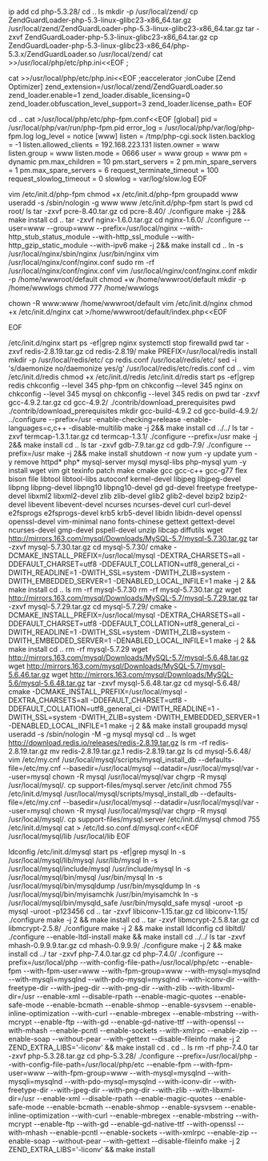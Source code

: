 ip add
cd php-5.3.28/
cd ..
ls
mkdir -p /usr/local/zend/
cp ZendGuardLoader-php-5.3-linux-glibc23-x86_64.tar.gz /usr/local/zend/ZendGuardLoader-php-5.3-linux-glibc23-x86_64.tar.gz
tar -zxvf ZendGuardLoader-php-5.3-linux-glibc23-x86_64.tar.gz 
cp ZendGuardLoader-php-5.3-linux-glibc23-x86_64/php-5.3.x/ZendGuardLoader.so /usr/local/zend/
cat >>/usr/local/php/etc/php.ini<<EOF
;

cat >>/usr/local/php/etc/php.ini<<EOF
;eaccelerator
;ionCube
[Zend Optimizer]
zend_extension=/usr/local/zend/ZendGuardLoader.so
zend_loader.enable=1
zend_loader.disable_licensing=0
zend_loader.obfuscation_level_support=3
zend_loader.license_path=
EOF

cd ..
cat >/usr/local/php/etc/php-fpm.conf<<EOF
[global]
pid = /usr/local/php/var/run/php-fpm.pid
error_log = /usr/local/php/var/log/php-fpm.log
log_level = notice
[www]
listen = /tmp/php-cgi.sock
listen.backlog = -1
listen.allowed_clients = 192.168.223.131
listen.owner = www
listen.group = www
listen.mode = 0666
user = www
group = www
pm = dynamic
pm.max_children = 10
pm.start_servers = 2
pm.min_spare_servers = 1
pm.max_spare_servers = 6
request_terminate_timeout = 100
request_slowlog_timeout = 0
slowlog = var/log/slow.log
EOF

vim /etc/init.d/php-fpm
chmod +x /etc/init.d/php-fpm
groupadd www
useradd -s /sbin/nologin -g www www
/etc/init.d/php-fpm start
ls
pwd
cd root/
ls
tar -zxvf pcre-8.40.tar.gz 
cd pcre-8.40/
./configure 
make -j 2&& make install
cd ..
tar -zxvf nginx-1.6.0.tar.gz 
cd nginx-1.6.0/
./configure --user=www --group=www --prefix=/usr/local/nginx --with-http_stub_status_module --with-http_ssl_module --with-http_gzip_static_module --with-ipv6
make -j 2&& make install
cd ..
ln -s /usr/local/nginx/sbin/nginx /usr/bin/nginx
vim /usr/local/nginx/conf/nginx.conf
sudo rm -rf  /usr/local/nginx/conf/nginx.conf
vim /usr/local/nginx/conf/nginx.conf
mkdir -p /home/wwwroot/default
chmod +w /home/wwwroot/default
mkdir -p /home/wwwlogs
chmod 777 /home/wwwlogs
 
chown -R www:www /home/wwwroot/default
vim /etc/init.d/nginx
chmod +x /etc/init.d/nginx
cat >/home/wwwroot/default/index.php<<EOF
<?
phpinfo();
?>
EOF

/etc/init.d/nginx start
ps -ef|grep nginx
systemctl stop firewalld
pwd
tar -zxvf redis-2.8.19.tar.gz 
cd redis-2.8.19/
make PREFIX=/usr/local/redis install
mkdir -p /usr/local/redis/etc/
cp redis.conf /usr/local/redis/etc/
sed -i 's/daemonize no/daemonize yes/g' /usr/local/redis/etc/redis.conf
cd ..
vim /etc/init.d/redis
chmod +x /etc/init.d/redis
/etc/init.d/redis start
ps -ef|grep redis
chkconfig --level 345 php-fpm on
chkconfig --level 345 nginx on
chkconfig --level 345 mysql on
chkconfig --level 345 redis on
pwd
tar -zxvf gcc-4.9.2.tar.gz 
cd gcc-4.9.2/
./contrib/download_prerequisites
pwd
./contrib/download_prerequisites
mkdir gcc-build-4.9.2
cd gcc-build-4.9.2/
../configure --prefix=/usr -enable-checking=release -enable-languages=c,c++ -disable-multilib
make -j 2&& make install
cd ../../
ls
tar -zxvf termcap-1.3.1.tar.gz 
cd termcap-1.3.1/
./configure --prefix=/usr
make -j 2&& make install
cd ..
ls
tar -zxvf gdb-7.9.tar.gz 
cd gdb-7.9/
./configure --prefix=/usr
make -j 2&& make install
shutdown -r now
 yum -y update
yum -y remove httpd* php* mysql-server mysql mysql-libs php-mysql
yum -y install wget vim git texinfo patch make cmake gcc gcc-c++ gcc-g77 flex bison file libtool libtool-libs autoconf kernel-devel libjpeg libjpeg-devel libpng libpng-devel libpng10 libpng10-devel gd gd-devel freetype freetype-devel libxml2 libxml2-devel zlib zlib-devel glib2 glib2-devel bzip2 bzip2-devel libevent libevent-devel ncurses ncurses-devel curl curl-devel e2fsprogs e2fsprogs-devel krb5 krb5-devel libidn libidn-devel openssl openssl-devel vim-minimal nano fonts-chinese gettext gettext-devel ncurses-devel gmp-devel pspell-devel unzip libcap diffutils
wget http://mirrors.163.com/mysql/Downloads/MySQL-5.7/mysql-5.7.30.tar.gz
tar -zxvf mysql-5.7.30.tar.gz 
cd mysql-5.7.30/
cmake -DCMAKE_INSTALL_PREFIX=/usr/local/mysql -DEXTRA_CHARSETS=all -DDEFAULT_CHARSET=utf8 -DDEFAULT_COLLATION=utf8_general_ci -DWITH_READLINE=1 -DWITH_SSL=system -DWITH_ZLIB=system -DWITH_EMBEDDED_SERVER=1 -DENABLED_LOCAL_INFILE=1
make -j 2 && make install
cd ..
ls
rm -rf mysql-5.7.30
rm -rf mysql-5.7.30.tar.gz 
wget http://mirrors.163.com/mysql/Downloads/MySQL-5.7/mysql-5.7.29.tar.gz
tar -zxvf mysql-5.7.29.tar.gz 
cd mysql-5.7.29/
cmake -DCMAKE_INSTALL_PREFIX=/usr/local/mysql -DEXTRA_CHARSETS=all -DDEFAULT_CHARSET=utf8 -DDEFAULT_COLLATION=utf8_general_ci -DWITH_READLINE=1 -DWITH_SSL=system -DWITH_ZLIB=system -DWITH_EMBEDDED_SERVER=1 -DENABLED_LOCAL_INFILE=1
make -j 2 && make install
cd ..
rm -rf mysql-5.7.29
wget http://mirrors.163.com/mysql/Downloads/MySQL-5.7/mysql-5.6.48.tar.gz
wget http://mirrors.163.com/mysql/Downloads/MySQL-5.7/mysql-5.6.46.tar.gz
wget http://mirrors.163.com/mysql/Downloads/MySQL-5.6/mysql-5.6.48.tar.gz
tar -zxvf mysql-5.6.48.tar.gz 
cd mysql-5.6.48/
cmake -DCMAKE_INSTALL_PREFIX=/usr/local/mysql -DEXTRA_CHARSETS=all -DDEFAULT_CHARSET=utf8 -DDEFAULT_COLLATION=utf8_general_ci -DWITH_READLINE=1 -DWITH_SSL=system -DWITH_ZLIB=system -DWITH_EMBEDDED_SERVER=1 -DENABLED_LOCAL_INFILE=1
make -j 2 && make install
groupadd mysql
useradd -s /sbin/nologin -M -g mysql mysql
cd ..
ls
wget http://download.redis.io/releases/redis-2.8.19.tar.gz
ls
rm -rf redis-2.8.19.tar.gz
mv redis-2.8.19.tar.gz.1 redis-2.8.19.tar.gz
ls
cd mysql-5.6.48/
vim /etc/my.cnf
/usr/local/mysql/scripts/mysql_install_db --defaults-file=/etc/my.cnf --basedir=/usr/local/mysql --datadir=/usr/local/mysql/var --user=mysql
chown -R mysql /usr/local/mysql/var
chgrp -R mysql /usr/local/mysql/.
cp support-files/mysql.server /etc/init
chmod 755 /etc/init.d/mysql
/usr/local/mysql/scripts/mysql_install_db --defaults-file=/etc/my.cnf --basedir=/usr/local/mysql --datadir=/usr/local/mysql/var --user=mysql
chown -R mysql /usr/local/mysql/var
chgrp -R mysql /usr/local/mysql/.
cp support-files/mysql.server /etc/init.d/mysql
chmod 755 /etc/init.d/mysql
cat > /etc/ld.so.conf.d/mysql.conf<<EOF
/usr/local/mysql/lib
/usr/local/lib
EOF

ldconfig
/etc/init.d/mysql start
ps -ef|grep mysql
ln -s /usr/local/mysql/lib/mysql /usr/lib/mysql
ln -s /usr/local/mysql/include/mysql /usr/include/mysql
ln -s /usr/local/mysql/bin/mysql /usr/bin/mysql
ln -s /usr/local/mysql/bin/mysqldump /usr/bin/mysqldump
ln -s /usr/local/mysql/bin/myisamchk /usr/bin/myisamchk
ln -s /usr/local/mysql/bin/mysqld_safe /usr/bin/mysqld_safe
mysql -uroot -p
mysql -uroot -p123456
cd ..
tar -zxvf libiconv-1.15.tar.gz 
cd libiconv-1.15/
./configure 
make -j 2 && make install
cd ..
tar -zxvf libmcrypt-2.5.8.tar.gz 
cd libmcrypt-2.5.8/
./configure 
make -j 2 && make install
ldconfig
cd libltdl/
./configure --enable-ltdl-install
make && make install
cd ../../
ls
tar -zxvf mhash-0.9.9.9.tar.gz 
cd mhash-0.9.9.9/
./configure 
make -j 2 && make install
cd ../
tar -zxvf php-7.4.0.tar.gz 
cd php-7.4.0/
./configure --prefix=/usr/local/php --with-config-file-path=/usr/local/php/etc --enable-fpm --with-fpm-user=www --with-fpm-group=www --with-mysql=mysqlnd --with-mysqli=mysqlnd --with-pdo-mysql=mysqlnd --with-iconv-dir --with-freetype-dir --with-jpeg-dir --with-png-dir --with-zlib --with-libxml-dir=/usr --enable-xml --disable-rpath --enable-magic-quotes --enable-safe-mode --enable-bcmath --enable-shmop --enable-sysvsem --enable-inline-optimization --with-curl --enable-mbregex --enable-mbstring --with-mcrypt --enable-ftp --with-gd --enable-gd-native-ttf --with-openssl --with-mhash --enable-pcntl --enable-sockets --with-xmlrpc --enable-zip --enable-soap --without-pear --with-gettext --disable-fileinfo
make -j 2 ZEND_EXTRA_LIBS='-liconv' && make install
cd .
cd ..
ls
rm -rf php-7.4.0
tar -zxvf php-5.3.28.tar.gz 
cd php-5.3.28/
./configure --prefix=/usr/local/php --with-config-file-path=/usr/local/php/etc --enable-fpm --with-fpm-user=www --with-fpm-group=www --with-mysql=mysqlnd --with-mysqli=mysqlnd --with-pdo-mysql=mysqlnd --with-iconv-dir --with-freetype-dir --with-jpeg-dir --with-png-dir --with-zlib --with-libxml-dir=/usr --enable-xml --disable-rpath --enable-magic-quotes --enable-safe-mode --enable-bcmath --enable-shmop --enable-sysvsem --enable-inline-optimization --with-curl --enable-mbregex --enable-mbstring --with-mcrypt --enable-ftp --with-gd --enable-gd-native-ttf --with-openssl --with-mhash --enable-pcntl --enable-sockets --with-xmlrpc --enable-zip --enable-soap --without-pear --with-gettext --disable-fileinfo
make -j 2 ZEND_EXTRA_LIBS='-liconv' && make install
